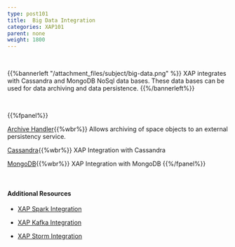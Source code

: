 ```yaml
---
type: post101
title:  Big Data Integration
categories: XAP101
parent: none
weight: 1800
---
```


<br>

{{%bannerleft "/attachment_files/subject/big-data.png" %}}
XAP integrates with Cassandra and MongoDB NoSql data bases. These data bases can be used for data archiving and data persistence.
{{%/bannerleft%}}



<br>

{{%fpanel%}}

[Archive Handler](./archive-container.html){{%wbr%}}
Allows archiving of space objects to an external persistency service.


[Cassandra](./cassandra.html){{%wbr%}}
XAP Integration with Cassandra

[MongoDB](./mongodb.html){{%wbr%}}
XAP Integration with MongoDB
{{%/fpanel%}}

<br>

#### Additional Resources

- [XAP Spark Integration](/sbp/spark-integration.html)

- [XAP Kafka Integration](/sbp/kafka-integration.html)

- [XAP Storm Integration](/sbp/storm-integration.html)
